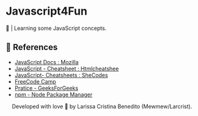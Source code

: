 # Javascript4Fun
🚀 | Learning some JavaScript concepts.

## 🔗 References
- [JavaScript Docs : Mozilla](https://developer.mozilla.org/en-US/docs/Web/JavaScript)
- [JavaScript - Cheatsheet : Htmlcheatshee ](https://htmlcheatsheet.com/js/)
- [JavaScript- Cheatsheets : SheCodes](http://cheatsheets.shecodes.io/javascript)
- [FreeCode Camp](https://www.freecodecamp.org/learn/javascript-algorithms-and-data-structures/)
- [Pratice - GeeksForGeeks](https://practice.geeksforgeeks.org/)
- [npm - Node Package Manager](https://docs.npmjs.com/cli/v6/commands/npm-install)

<p align="center"> Developed with love 💜 by Larissa Cristina Benedito (Mewmew/Larcrist). </p>
